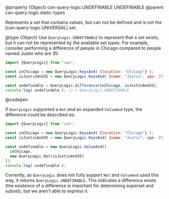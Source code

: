 @property {Object} can-query-logic.UNDEFINABLE UNDEFINABLE
@parent can-query-logic.static-types

Represents a set that contains values, but can not be defined and is not the [can-query-logic.UNIVERSAL] set.

@type {Object} Use `QueryLogic.UNDEFINABLE` to represent that a set exists, but
it can not be represented by the available set types.  For example, consider performing
a difference of people in Chicago compared to people named Justin who are 35:

  ```js
  import {QueryLogic} from "can";

  const inChicago = new QueryLogic.KeysAnd( {location: "Chicago"} );
  const isJustinAnd35 = new QueryLogic.KeysAnd( {name: "Justin", age: 35} );

  const undefinable = QueryLogic.difference(inChicago, isJustinAnd35);
  console.log( undefinable ); //-> QueryLogic.UNDEFINABLE
  ```
  @codepen

  If `QueryLogic` supported a `Not` and an expanded `ValueAnd` type, the difference could be described as:

  ```js
  import {QueryLogic} from "can";

  const inChicago = new QueryLogic.KeysAnd( {location: "Chicago"} );
  const isJustinAnd35 = new QueryLogic.KeysAnd( {name: "Justin", age: 35} );

  const undefinable = new QueryLogic.ValueAnd([
    inChicago,
    new QueryLogic.Not(isJustinAnd35)
  ]);
  console.log( undefinable );
  ```

  Currently, as `QueryLogic` does not fully support `Not` and `ValueAnd` used this way, it
  returns `QueryLogic.UNDEFINABLE`.  This indicates a difference exists (the existence of a difference is important for determining superset and subset), but we aren't able to express it.

  <!-- Use [can-query-logic.UNKNOWABLE] to represent -->
